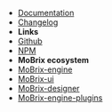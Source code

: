 - [Documentation](guide "MoBrix-engine-plugin-router - documentation")
- [Changelog](changelog "MoBrix-engine-plugin-router - changelog")
- **Links**
- [Github](https://github.com/cianciarusocataldo/mobrix-engine-plugin-router)
- [NPM](https://www.npmjs.com/package/mobrix-engine-plugin-router)
- **MoBrix ecosystem**
- [MoBrix-engine](https://github.com/cianciarusocataldo/mobrix-engine)
- [MoBrix-ui](https://github.com/cianciarusocataldo/mobrix-ui)
- [MoBrix-designer](https://github.com/cianciarusocataldo/mobrix-designer)
- [MoBrix-engine-plugins](https://github.com/cianciarusocataldo/mobrix-engine-plugins)